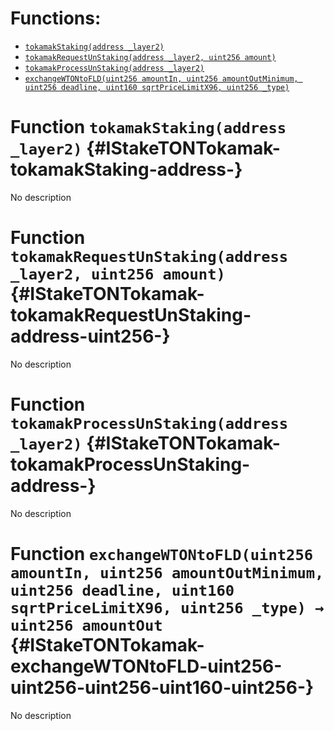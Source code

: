

# Functions:
- [`tokamakStaking(address _layer2)`](#IStakeTONTokamak-tokamakStaking-address-)
- [`tokamakRequestUnStaking(address _layer2, uint256 amount)`](#IStakeTONTokamak-tokamakRequestUnStaking-address-uint256-)
- [`tokamakProcessUnStaking(address _layer2)`](#IStakeTONTokamak-tokamakProcessUnStaking-address-)
- [`exchangeWTONtoFLD(uint256 amountIn, uint256 amountOutMinimum, uint256 deadline, uint160 sqrtPriceLimitX96, uint256 _type)`](#IStakeTONTokamak-exchangeWTONtoFLD-uint256-uint256-uint256-uint160-uint256-)


# Function `tokamakStaking(address _layer2)` {#IStakeTONTokamak-tokamakStaking-address-}
No description
# Function `tokamakRequestUnStaking(address _layer2, uint256 amount)` {#IStakeTONTokamak-tokamakRequestUnStaking-address-uint256-}
No description
# Function `tokamakProcessUnStaking(address _layer2)` {#IStakeTONTokamak-tokamakProcessUnStaking-address-}
No description
# Function `exchangeWTONtoFLD(uint256 amountIn, uint256 amountOutMinimum, uint256 deadline, uint160 sqrtPriceLimitX96, uint256 _type) → uint256 amountOut` {#IStakeTONTokamak-exchangeWTONtoFLD-uint256-uint256-uint256-uint160-uint256-}
No description

